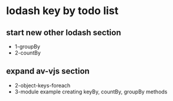 # lodash key by todo list

## start new other lodash section
* 1-groupBy
* 2-countBy

## expand av-vjs section
* 2-object-keys-foreach
* 3-module example creating keyBy, countBy, groupBy methods
